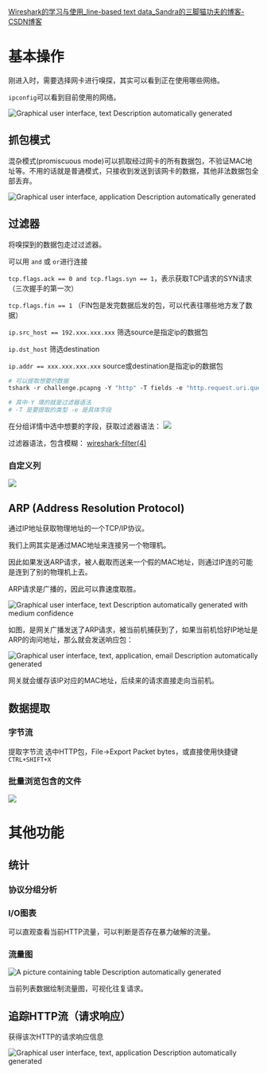 [Wireshark的学习与使用_line-based text data_Sandra的三脚猫功夫的博客-CSDN博客](https://blog.csdn.net/m0_59207381/article/details/119384265)

# 基本操作

刚进入时，需要选择网卡进行嗅探，其实可以看到正在使用哪些网络。

`ipconfig`可以看到目前使用的网络。

![Graphical user interface, text Description automatically generated](../../attachments/8fcac008b13b12e8e080dbd6f99e784c.png)

## 抓包模式

混杂模式(promiscuous mode)可以抓取经过网卡的所有数据包，不验证MAC地址等。不用的话就是普通模式，只接收到发送到该网卡的数据，其他非法数据包全部丢弃。

![Graphical user interface, application Description automatically generated](../../attachments/756c3f6478b867040de90a056b590cf0.png)

## 过滤器

将嗅探到的数据包走过过滤器。

可以用 `and` 或 `or`进行连接

`tcp.flags.ack == 0 and tcp.flags.syn == 1`，表示获取TCP请求的SYN请求（三次握手的第一次）

`tcp.flags.fin == 1` （FIN包是发完数据后发的包，可以代表往哪些地方发了数据）

`ip.src_host == 192.xxx.xxx.xxx` 筛选source是指定ip的数据包

`ip.dst_host` 筛选destination

`ip.addr == xxx.xxx.xxx.xxx` source或destination是指定ip的数据包


```sh
# 可以提取想要的数据
tshark -r challenge.pcapng -Y "http" -T fields -e "http.request.uri.query.parameter" > 2.txt

# 其中-Y 填的就是过滤器语法
# -T 是要提取的类型 -e 是具体字段
```

在分组详情中选中想要的字段，获取过滤器语法：
![](../../attachments/Pasted%20image%2020230905110623.png)

过滤器语法，包含模糊：
[wireshark-filter(4)](https://www.wireshark.org/docs/man-pages/wireshark-filter.html)


### 自定义列
![](../../attachments/Pasted%20image%2020230905105246.png)

## ARP (Address Resolution Protocol)

通过IP地址获取物理地址的一个TCP/IP协议。

我们上网其实是通过MAC地址来连接另一个物理机。

因此如果发送ARP请求，被人截取而送来一个假的MAC地址，则通过IP连的可能是连到了别的物理机上去。

ARP请求是广播的，因此可以靠速度取胜。

![Graphical user interface, text Description automatically generated with medium confidence](../../attachments/87e1bdee8ad7a3ce810fbfdd5654f26d.png)

如图，是网关广播发送了ARP请求，被当前机捕获到了，如果当前机恰好IP地址是ARP的询问地址，那么就会发送响应包：

![Graphical user interface, text, application, email Description automatically generated](../../attachments/1e21b6a064a244c95a03c6693df0308f.png)

网关就会缓存该IP对应的MAC地址，后续来的请求直接走向当前机。

## 数据提取

### 字节流
提取字节流 选中HTTP包，File->Export Packet bytes，或直接使用快捷键`CTRL+SHIFT+X`

### 批量浏览包含的文件
![](../../attachments/Pasted%20image%2020230817230201.png)


# 其他功能

## 统计

### 协议分组分析



### I/O图表

可以直观查看当前HTTP流量，可以判断是否存在暴力破解的流量。

### 流量图

![A picture containing table Description automatically generated](../../attachments/85ae0277215f41040d79bc506dd971ec.png)

当前列表数据绘制流量图，可视化往复请求。

## 追踪HTTP流（请求响应）

获得该次HTTP的请求响应信息

![Graphical user interface, text, application Description automatically generated](../../attachments/6c28c51433dc8faab4f26eb897733bb7.png)

